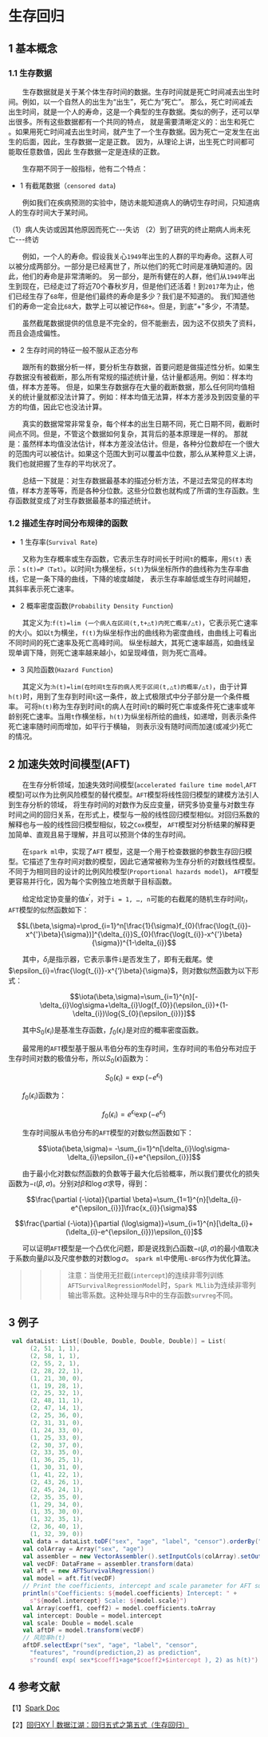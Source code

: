 # 生存回归

## 1 基本概念

### 1.1 生存数据

&emsp;&emsp;生存数据就是关于某个体生存时间的数据。生存时间就是死亡时间减去出生时间。例如，以一个自然人的出生为“出生”，死亡为“死亡”。
那么，死亡时间减去出生时间，就是一个人的寿命，这是一个典型的生存数据。类似的例子，还可以举出很多。所有这些数据都有一个共同的特点，
就是需要清晰定义的：出生和死亡 。如果用死亡时间减去出生时间，就产生了一个生存数据。因为死亡一定发生在出生的后面，因此，生存数据一定是正数。
因为，从理论上讲，出生死亡时间都可能取任意数值，因此 生存数据一定是连续的正数。

&emsp;&emsp;生存期不同于一般指标，他有二个特点：

- 1 有截尾数据（`censored data`)

&emsp;&emsp;例如我们在疾病预测的实验中，随访未能知道病人的确切生存时间，只知道病人的生存时间大于某时间。

（1）病人失访或因其他原因而死亡---失访
（2）到了研究的终止期病人尚未死亡---终访

&emsp;&emsp;例如，一个人的寿命。假设我关心`1949`年出生的人群的平均寿命。这群人可以被分成两部分。一部分是已经离世了，所以他们的死亡时间是准确知道的。因此，他们的寿命是非常清晰的。
另一部分，是所有健在的人群，他们从`1949`年出生到现在，已经走过了将近70个春秋岁月，但是他们还活着！到`2017`年为止，他们已经生存了`68`年，但是他们最终的寿命是多少？我们是不知道的。
我们知道他们的寿命一定会比`68`大，数学上可以被记作`68+`。但是，到底“+”多少，不清楚。

&emsp;&emsp;虽然截尾数据提供的信息是不完全的，但不能删去，因为这不仅损失了资料，而且会造成偏性。

- 2  生存时间的特征一般不服从正态分布

&emsp;&emsp;跟所有的数据分析一样，要分析生存数据，首要问题是做描述性分析。如果生存数据没有被截断，那么所有常规的描述统计量，估计量都适用。例如：样本均值，样本方差等。
但是，如果生存数据存在大量的截断数据，那么任何同均值相关的统计量就都没法计算了。例如：样本均值无法算，样本方差涉及到因变量的平方的均值，因此它也没法计算。

&emsp;&emsp;真实的数据常常非常复杂，每个样本的出生日期不同，死亡日期不同，截断时间点不同。但是，不管这个数据如何复杂，其背后的基本原理是一样的。
那就是：虽然样本均值没法估计，样本方差没法估计。但是，各种分位数却在一个很大的范围内可以被估计。如果这个范围大到可以覆盖中位数，那么从某种意义上讲，我们也就把握了生存的平均状况了。

&emsp;&emsp;总结一下就是：对生存数据最基本的描述分析方法，不是过去常见的样本均值，样本方差等等，而是各种分位数。这些分位数也就构成了所谓的生存函数。生存函数就变成了对生存数据最基本的描述统计。

### 1.2 描述生存时间分布规律的函数

- 1 生存率(`Survival Rate`)

&emsp;&emsp;又称为生存概率或生存函数，它表示生存时间长于时间`t`的概率，用`S(t)` 表示：`s(t)=P（T≥t）`。以时间`t`为横坐标，`S(t)`为纵坐标所作的曲线称为生存率曲线，它是一条下降的曲线，下降的坡度越陡，
表示生存率越低或生存时间越短，其斜率表示死亡速率。

- 2 概率密度函数(`Probability Density Function`)

&emsp;&emsp;其定义为:`f(t)=lim (一个病人在区间(t,t+△t)内死亡概率/△t)`，它表示死亡速率的大小。如以`t`为横坐，`f(t)`为纵坐标作出的曲线称为密度曲线，由曲线上可看出不同时间的死亡速率及死亡高峰时间。
纵坐标越大，其死亡速率越高，如曲线呈现单调下降，则死亡速率越来越小，如呈现峰值，则为死亡高峰。

- 3 风险函数(`Hazard Function`)

&emsp;&emsp;其定义为:`h(t)=lim(在时间t生存的病人死于区间(t,△t)的概率/△t)`，由于计算`h(t)`时，用到了生存到时间`t`这一条件，故上式极限式中分子部分是一个条件概率。
可将`h(t)`称为生存到时间`t`的病人在时间`t`的瞬时死亡率或条件死亡速率或年龄别死亡速率。当用`t`作横坐标，`h(t)`为纵坐标所绘的曲线，如递增，则表示条件死亡速率随时间而增加，如平行于横轴，
则表示没有随时间而加速(或减少)死亡的情况。

## 2 加速失效时间模型(AFT)

&emsp;&emsp;在生存分析领域，加速失效时间模型(`accelerated failure time model`,`AFT` 模型)可以作为比例风险模型的替代模型。`AFT`模型将线性回归模型的建模方法引人到生存分析的领域，
将生存时间的对数作为反应变量，研究多协变量与对数生存时间之间的回归关系，在形式上，模型与一般的线性回归模型相似。对回归系数的解释也与一般的线性回归模型相似，较之`Cox`模型，
`AFT`模型对分析结果的解释更加简单、直观且易于理解，并且可以预测个体的生存时间。

&emsp;&emsp;在`spark ml`中，实现了`AFT` 模型，这是一个用于检查数据的参数生存回归模型。它描述了生存时间对数的模型，因此它通常被称为生存分析的对数线性模型。不同于为相同目的设计的比例风险模型(`Proportional hazards model`)，
`AFT`模型更容易并行化，因为每个实例独立地贡献于目标函数。

&emsp;&emsp;给定给定协变量的值$x^{'}$，对于`i = 1, …, n`可能的右截尾的随机生存时间$t_{i}$，`AFT`模型的似然函数如下：

$$L(\beta,\sigma)=\prod_{i=1}^n[\frac{1}{\sigma}f_{0}(\frac{\log{t_{i}}-x^{'}\beta}{\sigma})]^{\delta_{i}}S_{0}(\frac{\log{t_{i}}-x^{'}\beta}{\sigma})^{1-\delta_{i}}$$

&emsp;&emsp;其中，$\delta_{i}$是指示器，它表示事件`i`是否发生了，即有无截尾。使$\epsilon_{i}=\frac{\log{t_{i}}-x^{‘}\beta}{\sigma}$，则对数似然函数为以下形式：

$$\iota(\beta,\sigma)=\sum_{i=1}^{n}[-\delta_{i}\log\sigma+\delta_{i}\log{f_{0}}(\epsilon_{i})+(1-\delta_{i})\log{S_{0}(\epsilon_{i})}]$$

&emsp;&emsp;其中$S_{0}(\epsilon_{i})$是基准生存函数，$f_{0}(\epsilon_{i})$是对应的概率密度函数。

&emsp;&emsp;最常用的`AFT`模型基于服从韦伯分布的生存时间，生存时间的韦伯分布对应于生存时间对数的极值分布，所以$S_{0}(\epsilon)$函数为：

$$S_{0}(\epsilon_{i})=\exp(-e^{\epsilon_{i}})$$

&emsp;&emsp;$f_{0}(\epsilon_{i})$函数为：

$$f_{0}(\epsilon_{i})=e^{\epsilon_{i}}\exp(-e^{\epsilon_{i}})$$

&emsp;&emsp;生存时间服从韦伯分布的`AFT`模型的对数似然函数如下：

$$\iota(\beta,\sigma)= -\sum_{i=1}^n[\delta_{i}\log\sigma-\delta_{i}\epsilon_{i}+e^{\epsilon_{i}}]$$

&emsp;&emsp;由于最小化对数似然函数的负数等于最大化后验概率，所以我们要优化的损失函数为$-\iota(\beta,\sigma)$。分别对$\beta$和$\log\sigma$求导，得到：

$$\frac{\partial (-\iota)}{\partial \beta}=\sum_{1=1}^{n}[\delta_{i}-e^{\epsilon_{i}}]\frac{x_{i}}{\sigma}$$

$$\frac{\partial (-\iota)}{\partial (\log\sigma)}=\sum_{i=1}^{n}[\delta_{i}+(\delta_{i}-e^{\epsilon_{i}})\epsilon_{i}]$$

&emsp;&emsp;可以证明`AFT`模型是一个凸优化问题，即是说找到凸函数$-\iota(\beta,\sigma)$的最小值取决于系数向量$\beta$以及尺度参数的对数$\log\sigma$。
`spark ml`中使用`L-BFGS`作为优化算法。

>>> 注意：当使用无拦截(`intercept`)的连续非零列训练`AFTSurvivalRegressionModel`时，`Spark MLlib`为连续非零列输出零系数。这种处理与R中的生存函数`survreg`不同。

## 3 例子

```scala
 val dataList: List[(Double, Double, Double, Double)] = List(
      (2, 51, 1, 1),
      (2, 58, 1, 1),
      (2, 55, 2, 1),
      (2, 28, 22, 1),
      (1, 21, 30, 0),
      (1, 19, 28, 1),
      (2, 25, 32, 1),
      (2, 48, 11, 1),
      (2, 47, 14, 1),
      (2, 25, 36, 0),
      (2, 31, 31, 0),
      (1, 24, 33, 0),
      (1, 25, 33, 0),
      (2, 30, 37, 0),
      (2, 33, 35, 0),
      (1, 36, 25, 1),
      (1, 30, 31, 0),
      (1, 41, 22, 1),
      (2, 43, 26, 1),
      (2, 45, 24, 1),
      (2, 35, 35, 0),
      (1, 29, 34, 0),
      (1, 35, 30, 0),
      (1, 32, 35, 1),
      (2, 36, 40, 1),
      (1, 32, 39, 0))
    val data = dataList.toDF("sex", "age", "label", "censor").orderBy("label")
    val colArray = Array("sex", "age")
    val assembler = new VectorAssembler().setInputCols(colArray).setOutputCol("features")
    val vecDF: DataFrame = assembler.transform(data)
    val aft = new AFTSurvivalRegression()
    val model = aft.fit(vecDF)
    // Print the coefficients, intercept and scale parameter for AFT survival regression
    println(s"Coefficients: ${model.coefficients} Intercept: " +
      s"${model.intercept} Scale: ${model.scale}")
    val Array(coeff1, coeff2) = model.coefficients.toArray
    val intercept: Double = model.intercept
    val scale: Double = model.scale
    val aftDF = model.transform(vecDF)
    // 风险率h(t)
    aftDF.selectExpr("sex", "age", "label", "censor",
      "features", "round(prediction,2) as prediction",
      s"round( exp( sex*$coeff1+age*$coeff2+$intercept ), 2) as h(t)").orderBy("label").show(100, false)
```

## 4 参考文献

【1】[Spark Doc](https://spark.apache.org/docs/latest/ml-classification-regression.html#survival-regression)

【2】[回归XY | 数据江湖：回归五式之第五式（生存回归）](https://www.wxzhi.com/archives/871/pj2zikqb49cof749/)
